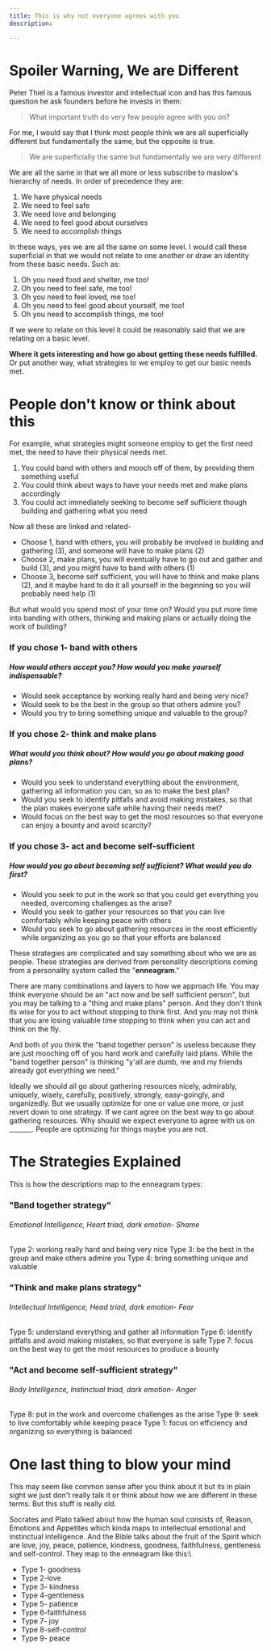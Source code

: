 ```yaml
---
title: This is why not everyone agrees with you
description: 

---
```



# Spoiler Warning, We are Different

Peter Thiel is a famous investor and intellectual icon and has this famous question he ask founders before he invests in them:
> What important truth do very few people agree with you on?

For me, I would say that I think most people think we are all superficially different but fundamentally the same, but the opposite is true. 

> We are superficially the same but fundamentally we are very different

We are all the same in that we all more or less subscribe to maslow's hierarchy of needs. In order of precedence they are:
1. We have physical needs
2. We need to feel safe
3. We need love and belonging
4. We need to feel good about ourselves
5. We need to accomplish things

In these ways, yes we are all the same on some level. I would call these superficial in that we would not relate to one another or draw an identity from these basic needs. Such as:
1. Oh you need food and shelter, me too!
2. Oh you need to feel safe, me too!
3. Oh you need to feel loved, me too!
4. Oh you need to feel good about yourself, me too!
5. Oh you need to accomplish things, me too!

If we were to relate on this level it could be reasonably said that we are relating on a basic level.

**Where it gets interesting and how go about getting these needs fulfilled.** Or put another way, what strategies to we employ to get our basic needs met.

# People don't know or think about this

For example, what strategies might someone employ to get the first need met, the need to have their physical needs met. 
1. You could band with others and mooch off of them, by providing them something useful
2. You could think about ways to have your needs met and make plans accordingly
3. You could act immediately seeking to become self sufficient though building and gathering what you need

Now all these are linked and related- 
- Choose 1, band with others, you will probably be involved in building and gathering (3), and someone will have to make plans (2)
- Choose 2, make plans, you will eventually have to go out and gather and build (3), and you might have to band with others (1)
- Choose 3, become self sufficient, you will have to think and make plans (2), and it maybe hard to do it all yourself in the beginning so you will probably need help (1)

But what would you spend most of your time on?
Would you put more time into banding with others, thinking and making plans or actually doing the work of building?

### If you chose 1- band with others
##### How would others accept you? How would you make yourself indispensable?
- Would seek acceptance by working really hard and being very nice?
- Would seek to be the best in the group so that others admire you?
- Would you try to bring something unique and valuable to the group?

### If you chose 2- think and make plans
##### What would you think about? How would you go about making good plans?
- Would you seek to understand everything about the environment, gathering all information you can, so as to make the best plan?
- Would you seek to identify pitfalls and avoid making mistakes, so that the plan makes everyone safe while having their needs met?
- Would focus on the best way to get the most resources so that everyone can enjoy a bounty and avoid scarcity?

### If you chose 3- act and become self-sufficient
##### How would you go about becoming self sufficient? What would you do first?
- Would you seek to put in the work so that you could get everything you needed, overcoming challenges as the arise?
- Would you seek to gather your resources so that you can live comfortably while keeping peace with others
- Would you seek to go about gathering resources in the most efficiently  while organizing as you go so that your efforts are balanced


These strategies are complicated and say something about who we are as people. These strategies are derived from personality descriptions coming from a personality system called the "**enneagram**." 

There are many combinations and layers to how we approach life. You may think everyone should be an "act now and be self sufficient person", but you may be talking to a "thing and make plans" person. And they don't think its wise for you to act without stopping to think first. And you may not think that you are losing valuable time stopping to think when you can act and think on the fly.

And both of you think the "band together person" is useless because they are just mooching off of you hard work and carefully laid plans. While the "band together person" is thinking "y'all are dumb, me and my friends already got everything we need."


Ideally we should all go about gathering resources nicely, admirably, uniquely, wisely, carefully, positively,  strongly, easy-goingly, and organizedly. But we usually optimize for one or value one more, or just revert down to one strategy. If we cant agree on the best way to go about gathering resources. Why should we expect everyone to agree with us on _______. People are optimizing for things maybe you are not.

# The Strategies Explained
This is how the descriptions map to the enneagram types:
### "Band together strategy" 
###### Emotional Intelligence, Heart triad, dark emotion- Shame
Type 2: working really hard and being very nice
Type 3: be the best in the group and make others admire you
Type 4: bring something unique and valuable
### "Think and make plans strategy" 
###### Intellectual Intelligence, Head triad, dark emotion- Fear
Type 5: understand everything and gather all information
Type 6: identify pitfalls and avoid making mistakes, so that everyone is safe
Type 7: focus on the best way to get the most resources to produce a bounty
### "Act and become self-sufficient strategy" 
###### Body Intelligence, Instinctual triad, dark emotion- Anger
Type 8: put in the work and overcome challenges as the arise
Type 9: seek to live comfortably while keeping peace
Type 1: focus on efficiency and organizing so everything is balanced


# One last thing to blow your mind
This may seem like common sense after you think about it but its in plain sight we just don't really talk it or think about how we are different in these terms. But this stuff is really old. 

 Socrates and Plato talked about how the human soul consists of, Reason, Emotions and Appetites which kinda maps to intellectual emotional and instinctual intelligence. And the Bible talks about the fruit of the Spirit which are love, joy, peace, patience, kindness, goodness, faithfulness, gentleness and self-control. They map to the enneagram like this:\
 - Type 1- goodness
 - Type 2-love
 - Type 3- kindness
 - Type 4-gentleness
 - Type 5- patience
 - Type 6-faithfulness
 - Type 7- joy
 - Type 8-self-control
 - Type 9- peace
